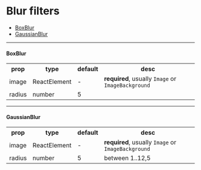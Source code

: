 # Blur filters

- [BoxBlur](#BoxBlur)
- [GaussianBlur](#GaussianBlur)

-----

#### BoxBlur

<table>
  <tr>
    <th>prop</th>
    <th>type</th>
    <th>default</th>
    <th>desc</th>
  </tr>
  <tr>
    <td>image</td>
    <td>ReactElement</td>
    <td>-</td>
    <td><strong>required</strong>, usually <code>Image</code> or <code>ImageBackground</code></td>
  </tr>
  <tr>
    <td>radius</td>
    <td>number</td>
    <td>5</td>
    <td></td>
  </tr>
</table>

***

#### GaussianBlur

<table>
  <tr>
    <th>prop</th>
    <th>type</th>
    <th>default</th>
    <th>desc</th>
  </tr>
  <tr>
    <td>image</td>
    <td>ReactElement</td>
    <td>-</td>
    <td><strong>required</strong>, usually <code>Image</code> or <code>ImageBackground</code></td>
  </tr>
  <tr>
    <td>radius</td>
    <td>number</td>
    <td>5</td>
    <td>between 1..12,5</td>
  </tr>
</table>
